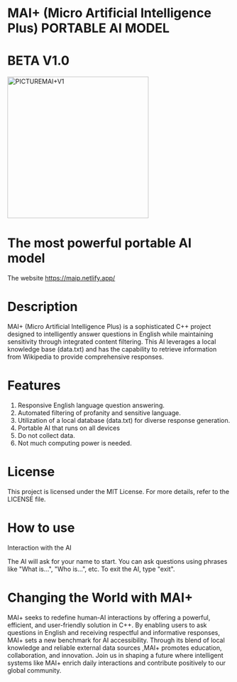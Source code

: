 # MAI+ (Micro Artificial Intelligence Plus)    PORTABLE AI MODEL
# BETA V1.0
<img width="318" alt="PICTUREMAI+V1" src="https://github.com/PENCILBLUE0/MAI/assets/165153091/bc598ec0-7f73-4249-a071-6aad58e6d4c7">

 # The most powerful portable AI model
The website  https://maip.netlify.app/
# Description
MAI+ (Micro Artificial Intelligence Plus) is a sophisticated C++ project designed to intelligently answer questions in English while maintaining sensitivity through integrated content filtering. This AI leverages a local knowledge base (data.txt) and has the capability to retrieve information from Wikipedia to provide comprehensive responses.

# Features
1. Responsive English language question answering.
2. Automated filtering of profanity and sensitive language.
3. Utilization of a local database (data.txt) for diverse response generation.
4. Portable AI that runs on all devices
5. Do not collect data.
6. Not much computing power is needed.
# License
This project is licensed under the MIT License. For more details, refer to the LICENSE file.

# How to use

Interaction with the AI

The AI will ask for your name to start.
You can ask questions using phrases like "What is...", "Who is...", etc.
To exit the AI, type "exit".

# Changing the World with MAI+
MAI+ seeks to redefine human-AI interactions by offering a powerful, efficient, and user-friendly solution in C++. By enabling users to ask questions in English and receiving respectful and informative responses, MAI+ sets a new benchmark for AI accessibility. Through its blend of local knowledge and reliable external data sources ,MAI+ promotes education, collaboration, and innovation. Join us in shaping a future where intelligent systems like MAI+ enrich daily interactions and contribute positively to our global community.
